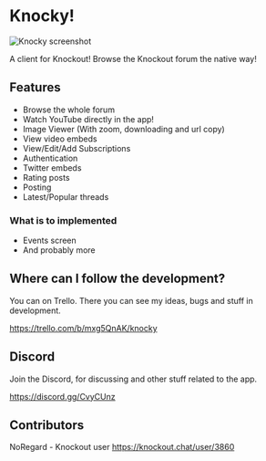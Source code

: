 # Knocky!
![Knocky screenshot](https://github.com/dasmikko/knocky/blob/master/screenshot.png?raw=true)


A client for Knockout!
Browse the Knockout forum the native way!

## Features
- Browse the whole forum
- Watch YouTube directly in the app!
- Image Viewer (With zoom, downloading and url copy)
- View video embeds
- View/Edit/Add Subscriptions
- Authentication
- Twitter embeds
- Rating posts
- Posting
- Latest/Popular threads


### What is to implemented﻿
- Events screen
- And probably more

## Where can I follow the development?
You can on Trello. There you can see my ideas, bugs and stuff in development.

https://trello.com/b/mxg5QnAK/knocky

## Discord
Join the Discord, for discussing and other stuff related to the app.

https://discord.gg/CvyCUnz

## Contributors
NoRegard - Knockout user https://knockout.chat/user/3860


